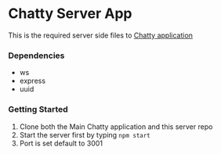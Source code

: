 # Chatty Server App

This is the required server side files to [Chatty application](https://github.com/PeterHjHan/chattyApp)

### Dependencies
* ws
* express
* uuid


### Getting Started
1. Clone both the Main Chatty application and this server repo
2. Start the server first by typing `npm start` 
3. Port is set default to 3001
